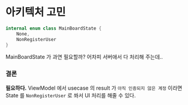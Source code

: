 # 아키텍처 고민

```kotlin
internal enum class MainBoardState {
    None,
    NonRegisterUser
}
```

MainBoardState 가 과연 필요할까? 어차피 서버애서 다 처리해 주는데..

### 결론

**필요하다.** ViewModel 에서 usecase 의 result 가 `아직 인증되지 않은 계정` 이라면 State 를 `NonRegisterUser` 로 쏴서 UI 처리를 해줄 수 있다.

